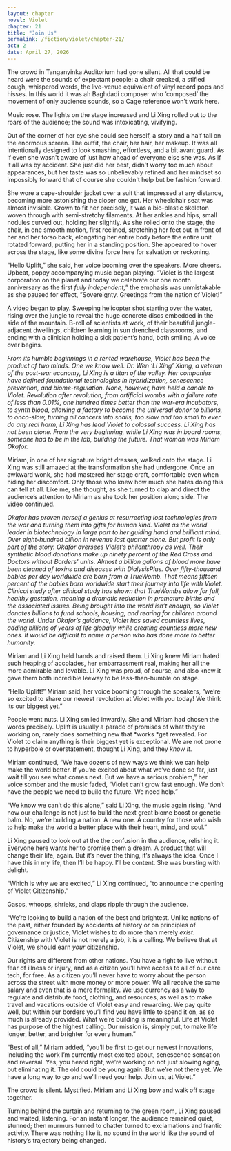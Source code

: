 ```yaml
---
layout: chapter
novel: Violet
chapter: 21
title: "Join Us"
permalink: /fiction/violet/chapter-21/
act: 2
date: April 27, 2026
---
```

The crowd in Tanganyinka Auditorium had gone silent. All that could be heard were the sounds of expectant people: a chair creaked, a stifled cough, whispered words, the live-venue equivalent of vinyl record pops and hisses. In this world it was ah Baghdadi composer who ‘composed’ the movement of only audience sounds, so a Cage reference won’t work here. 

Music rose. The lights on the stage increased and Li Xing rolled out to the roars of the audience; the sound was intoxicating, vivifying. 

Out of the corner of her eye she could see herself, a story and a half tall on the enormous screen. The outfit, the chair, her hair, her makeup. It was all intentionally designed to look smashing, effortless, and a bit avant guard. As if even she wasn't aware of just how ahead of everyone else she was. As if it all was by accident. She just did her best, didn't worry too much about appearances, but her taste was so unbelievably refined and her mindset so impossibly forward that of course she couldn't help but be fashion forward.

She wore a cape-shoulder jacket over a suit that impressed at any distance, becoming more astonishing the closer one got. Her wheelchair seat was almost invisible. Grown to fit her precisely, it was a bio-plastic skeleton woven through with semi-stretchy filaments. At her ankles and hips, small nodules curved out, holding her slightly. As she rolled onto the stage, the chair, in one smooth motion, first reclined, stretching her feet out in front of her and her torso back, elongating her entire body before the entire unit rotated forward, putting her in a standing position. She appeared to hover across the stage, like some divine force here for salvation or reckoning.

“Hello Uplift,” she said, her voice booming over the speakers. More cheers. Upbeat, poppy accompanying music began playing. “Violet is the largest corporation on the planet and today we celebrate our one month anniversary as the first *fully independent,*” the emphasis was unmistakable as she paused for effect, ”Sovereignty. Greetings from the nation of Violet!”

A video began to play. Sweeping helicopter shot starting over the water, rising over the jungle to reveal the huge concrete discs embedded in the side of the mountain. B-roll of scientists at work, of their beautiful jungle-adjacent dwellings, children learning in sun drenched classrooms, and ending with a clinician holding a sick patient’s hand, both smiling. A voice over begins.

*From its humble beginnings in a rented warehouse, Violet has been the product of two minds. One we know well. Dr. Wen ‘Li Xing’ Xiang, a veteran of the post-war economy, Li Xing is a titan of the valley. Her companies have defined foundational technologies in hybridization, senescence prevention, and biome-regulation. None, however, have held a candle to Violet. Revolution after revolution, from artificial wombs with a failure rate of less than 0.01%, one hundred times better than the war-era incubators, to synth blood, allowing a factory to become the universal donor to billions, to onco-slow, turning all cancers into snails, too slow and too small to ever do any real harm, Li Xing has lead Violet to colossal success. Li Xing has not been alone. From the very beginning, while Li Xing was in board rooms, someone had to be in the lab, building the future. That woman was Miriam Okafor.*

Miriam, in one of her signature bright dresses, walked onto the stage. Li Xing was still amazed at the transformation she had undergone. Once an awkward wonk, she had mastered her stage craft, comfortable even when hiding her discomfort. Only those who knew how much she hates doing this can tell at all. Like me, she thought, as she turned to clap and direct the audience’s attention to Miriam as she took her position along side. The video continued.

*Okafor has proven herself a genius at resurrecting lost technologies from the war and turning them into gifts for human kind. Violet as the world leader in biotechnology in large part to her guiding hand and brilliant mind. Over eight-hundred billion in revenue last quarter alone. But profit is only part of the story. Okafor oversees Violet’s philanthropy as well. Their synthetic blood donations make up ninety percent of the Red Cross and Doctors without Borders' units. Almost a billion gallons of blood more have been cleaned of toxins and diseases with DialysisPlus. Over fifty-thousand babies per day worldwide are born from a TrueWomb. That means fifteen percent of the babies born worldwide start their journey into life with Violet. Clinical study after clinical study has shown that TrueWombs allow for full, healthy gestation, meaning a dramatic reduction in premature births and the associated issues. Being brought into the world isn’t enough, so Violet donates billions to fund schools, housing, and rearing for children around the world. Under Okafor’s guidance, Violet has saved countless lives, adding billions of years of life globally while creating countless more new ones. It would be difficult to name a person who has done more to better humanity.*

Miriam and Li Xing held hands and raised them. Li Xing knew Miriam hated such heaping of accolades, her embarrassment real, making her all the more admirable and lovable. Li Xing was proud, of course, and also knew it gave them both incredible leeway to be less-than-humble on stage.

“Hello Uplift!” Miriam said, her voice booming through the speakers, “we’re so excited to share our newest revolution at Violet with you today! We think its our biggest yet.”

People went nuts. Li Xing smiled inwardly. She and Miriam had chosen the words precisely. Uplift is usually a parade of promises of what they’re working on, rarely does something new that *works *get revealed. For Violet to claim anything is their biggest yet is exceptional. We are not prone to hyperbole or overstatement, thought Li Xing, and they *know it*.

Miriam continued, “We have dozens of new ways we think we can help make the world better. If you’re excited about what we’ve done so far, just wait till you see what comes next. But we have a serious problem,” her voice somber and the music faded, “Violet can’t grow fast enough. We don’t have the people we need to build the future. We need help.”

“We know we can’t do this alone,” said Li Xing, the music again rising, “And now our challenge is not just to build the next great biome boost or genetic balm. No, we’re building a nation. A new one. A country for those who wish to help make the world a better place with their heart, mind, and soul.”

Li Xing paused to look out at the the confusion in the audience, relishing it. Everyone here wants her to promise them a dream. A product that will change their life, again. But it’s never the thing, it’s always the idea. Once I have this in my life, then I’ll be happy. I’ll be content. She was bursting with delight.

“Which is why we are excited,” Li Xing continued, “to announce the opening of Violet Citizenship.”

Gasps, whoops, shrieks, and claps ripple through the audience.

“We’re looking to build a nation of the best and brightest. Unlike nations of the past, either founded by accidents of history or on principles of governance or justice, Violet wishes to do more than merely *exist*. Citizenship with Violet is not merely a job, it is a calling. We believe that at Violet, we should earn *your* citizenship. 

Our rights are different from other nations. You have a right to live without fear of illness or injury, and as a citizen you’ll have access to all of our care tech, for free. As a citizen you’ll never have to worry about the person across the street with more money or more power. We all receive the same salary and even that is a mere formality. We use currency as a way to regulate and distribute food, clothing, and resources, as well as to make travel and vacations outside of Violet easy and rewarding. We pay quite well, but within our borders you’ll find you have little to spend it on, as so much is already provided. What we’re building is meaningful. Life at Violet has purpose of the highest calling. Our mission is, simply put, to make life longer, better, and brighter for every human.”

“Best of all,” Miriam added, “you’ll be first to get our newest innovations, including the work I’m currently most excited about, senescence sensation and reversal. Yes, you heard right, we’re working on not just slowing aging, but eliminating it. The old could be young again. But we’re not there yet. We have a long way to go and we’ll need your help. Join us, at Violet.”

The crowd is silent. Mystified. Miriam and Li Xing bow and walk off stage together.

Turning behind the curtain and returning to the green room, Li Xing paused and waited, listening. For an instant longer, the audience remained quiet, stunned; then murmurs turned to chatter turned to exclamations and frantic activity. There was nothing like it, no sound in the world like the sound of history’s trajectory being changed.